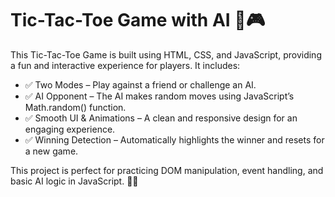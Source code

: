 # Tic-Tac-Toe Game with AI 🤖🎮
This Tic-Tac-Toe Game is built using HTML, CSS, and JavaScript, providing a fun and interactive experience for players. It includes:

* ✅ Two Modes – Play against a friend or challenge an AI.
* ✅ AI Opponent – The AI makes random moves using JavaScript’s Math.random() function.
* ✅ Smooth UI & Animations – A clean and responsive design for an engaging experience.
* ✅ Winning Detection – Automatically highlights the winner and resets for a new game.

This project is perfect for practicing DOM manipulation, event handling, and basic AI logic in JavaScript. 🚀🔥
